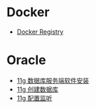 # Docker

- [Docker Registry](Docker-Registry.md)

# Oracle

- [11g 数据库服务端软件安装](Oracle-Software_installation.md)
- [11g 创建数据库](Oracle-Create_database.md)
- [11g 配置监听](Oracle-Net_Configuration_Assistant.md)
